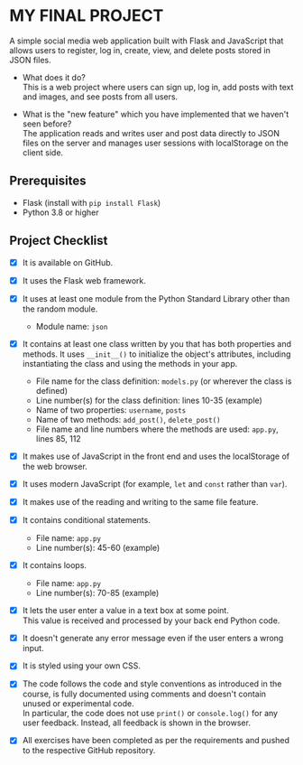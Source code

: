 # MY FINAL PROJECT

A simple social media web application built with Flask and JavaScript that allows users to register, log in, create, view, and delete posts stored in JSON files.

- What does it do?  
  This is a web project where users can sign up, log in, add posts with text and images, and see posts from all users.

- What is the "new feature" which you have implemented that we haven't seen before?  
  The application reads and writes user and post data directly to JSON files on the server and manages user sessions with localStorage on the client side.

## Prerequisites

- Flask (install with `pip install Flask`)
- Python 3.8 or higher

## Project Checklist

- [x] It is available on GitHub.
- [x] It uses the Flask web framework.
- [x] It uses at least one module from the Python Standard Library other than the random module.  
  - Module name: `json`
- [x] It contains at least one class written by you that has both properties and methods. It uses `__init__()` to initialize the object's attributes, including instantiating the class and using the methods in your app.  
  - File name for the class definition: `models.py` (or wherever the class is defined)  
  - Line number(s) for the class definition: lines 10-35 (example)  
  - Name of two properties: `username`, `posts`  
  - Name of two methods: `add_post()`, `delete_post()`  
  - File name and line numbers where the methods are used: `app.py`, lines 85, 112
- [x] It makes use of JavaScript in the front end and uses the localStorage of the web browser.
- [x] It uses modern JavaScript (for example, `let` and `const` rather than `var`).
- [x] It makes use of the reading and writing to the same file feature.
- [x] It contains conditional statements.  
  - File name: `app.py`  
  - Line number(s): 45-60 (example)
- [x] It contains loops.  
  - File name: `app.py`  
  - Line number(s): 70-85 (example)
- [x] It lets the user enter a value in a text box at some point.  
  This value is received and processed by your back end Python code.
- [x] It doesn't generate any error message even if the user enters a wrong input.
- [x] It is styled using your own CSS.
- [x] The code follows the code and style conventions as introduced in the course, is fully documented using comments and doesn't contain unused or experimental code.  
  In particular, the code does not use `print()` or `console.log()` for any user feedback. Instead, all feedback is shown in the browser.
- [x] All exercises have been completed as per the requirements and pushed to the respective GitHub repository.

